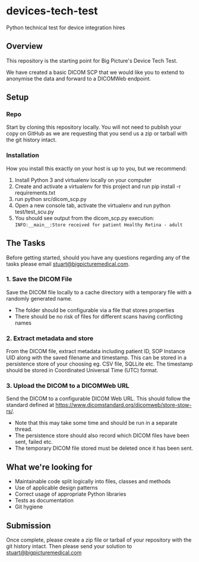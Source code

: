 # devices-tech-test
Python technical test for device integration hires

## Overview
This repository is the starting point for Big Picture's Device Tech Test.

We have created a basic DICOM SCP that we would like you to extend to anonymise the data and forward to a DICOMWeb endpoint.

## Setup

### Repo
Start by cloning this repository locally. You will not need to publish your copy on GitHub as we are requesting that you send us a zip or tarball with the git history intact.

### Installation
How you install this exactly on your host is up to you, but we recommend:

1. Install Python 3 and virtualenv locally on your computer
2. Create and activate a virtualenv for this project and run pip install -r requirements.txt
3. run python src/dicom_scp.py
4. Open a new console tab, activate the virtualenv and run python test/test_scu.py
5. You should see output from the dicom_scp.py execution: `INFO:__main__:Store received for patient Healthy Retina - adult
`

## The Tasks
Before getting started, should you have any questions regarding any of the tasks please email stuart@bigpicturemedical.com.

### 1. Save the DICOM File
Save the DICOM file locally to a cache directory with a temporary file with a randomly generated name.
* The folder should be configurable via a file that stores properties
* There should be no risk of files for different scans having conflicting names

### 2. Extract metadata and store
From the DICOM file, extract metadata including patient ID, SOP Instance UID along with the saved filename and timestamp. This can be stored in a persistence store of your choosing eg. CSV file, SQLLite etc. The timestamp should be stored in Coordinated Universal Time (UTC) format.

### 3. Upload the DICOM to a DICOMWeb URL
Send the DICOM to a configurable DICOM Web URL. This should follow the standard defined at https://www.dicomstandard.org/dicomweb/store-stow-rs/.
* Note that this may take some time and should be run in a separate thread.
* The persistence store should also record which DICOM files have been sent, failed etc.
* The temporary DICOM file stored must be deleted once it has been sent.

## What we're looking for
* Maintainable code split logically into files, classes and methods
* Use of applicable design patterns
* Correct usage of appropriate Python libraries
* Tests as documentation
* Git hygiene

## Submission
Once complete, please create a zip file or tarball of your repository with the git history intact. Then please send your solution to stuart@bigpicturemedical.com

